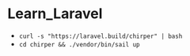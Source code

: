 # Learn_Laravel

- `curl -s "https://laravel.build/chirper" | bash`
- `cd chirper && ./vendor/bin/sail up`